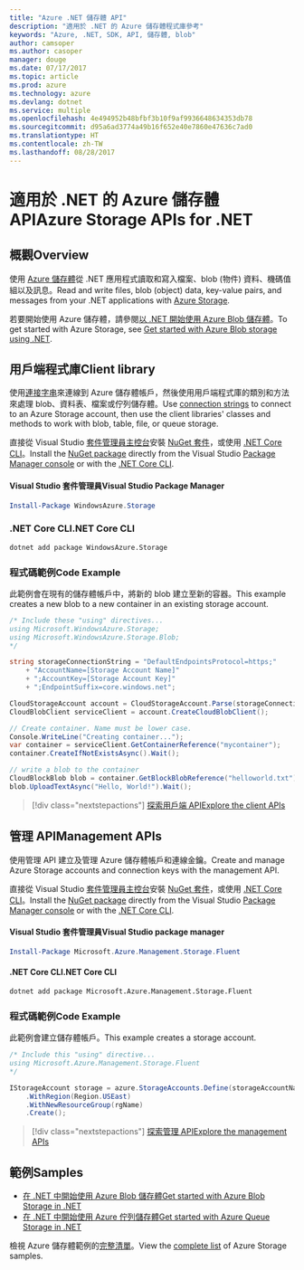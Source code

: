 ```yaml
---
title: "Azure .NET 儲存體 API"
description: "適用於 .NET 的 Azure 儲存體程式庫參考"
keywords: "Azure, .NET, SDK, API, 儲存體, blob"
author: camsoper
ms.author: casoper
manager: douge
ms.date: 07/17/2017
ms.topic: article
ms.prod: azure
ms.technology: azure
ms.devlang: dotnet
ms.service: multiple
ms.openlocfilehash: 4e494952b48bfbf3b10f9af9936648634353db78
ms.sourcegitcommit: d95a6ad3774a49b16f652e40e7860e47636c7ad0
ms.translationtype: HT
ms.contentlocale: zh-TW
ms.lasthandoff: 08/28/2017
---
```

# <a name="azure-storage-apis-for-net"></a><span data-ttu-id="7ff5c-104">適用於 .NET 的 Azure 儲存體 API</span><span class="sxs-lookup"><span data-stu-id="7ff5c-104">Azure Storage APIs for .NET</span></span>

## <a name="overview"></a><span data-ttu-id="7ff5c-105">概觀</span><span class="sxs-lookup"><span data-stu-id="7ff5c-105">Overview</span></span>

<span data-ttu-id="7ff5c-106">使用 [Azure 儲存體](https://review.docs.microsoft.com/en-us/azure/storage/storage-introduction)從 .NET 應用程式讀取和寫入檔案、blob (物件) 資料、機碼值組以及訊息。</span><span class="sxs-lookup"><span data-stu-id="7ff5c-106">Read and write files, blob (object) data, key-value pairs, and messages from your .NET applications with [Azure Storage](https://review.docs.microsoft.com/en-us/azure/storage/storage-introduction).</span></span>

<span data-ttu-id="7ff5c-107">若要開始使用 Azure 儲存體，請參閱[以 .NET 開始使用 Azure Blob 儲存體](/azure/storage/storage-dotnet-how-to-use-blobs)。</span><span class="sxs-lookup"><span data-stu-id="7ff5c-107">To get started with Azure Storage, see [Get started with Azure Blob storage using .NET](/azure/storage/storage-dotnet-how-to-use-blobs).</span></span>

## <a name="client-library"></a><span data-ttu-id="7ff5c-108">用戶端程式庫</span><span class="sxs-lookup"><span data-stu-id="7ff5c-108">Client library</span></span>

<span data-ttu-id="7ff5c-109">使用[連接字串](/azure/storage/storage-create-storage-account#manage-your-storage-account)來連線到 Azure 儲存體帳戶，然後使用用戶端程式庫的類別和方法來處理 blob、資料表、檔案或佇列儲存體。</span><span class="sxs-lookup"><span data-stu-id="7ff5c-109">Use [connection strings](/azure/storage/storage-create-storage-account#manage-your-storage-account) to connect to an Azure Storage account, then use the client libraries' classes and methods to work with blob, table, file, or queue storage.</span></span>

<span data-ttu-id="7ff5c-110">直接從 Visual Studio [套件管理員主控台][PackageManager]安裝 [NuGet 套件](https://www.nuget.org/packages/WindowsAzure.Storage)，或使用 [.NET Core CLI][DotNetCLI]。</span><span class="sxs-lookup"><span data-stu-id="7ff5c-110">Install the [NuGet package](https://www.nuget.org/packages/WindowsAzure.Storage) directly from the Visual Studio [Package Manager console][PackageManager] or with the [.NET Core CLI][DotNetCLI].</span></span>

#### <a name="visual-studio-package-manager"></a><span data-ttu-id="7ff5c-111">Visual Studio 套件管理員</span><span class="sxs-lookup"><span data-stu-id="7ff5c-111">Visual Studio Package Manager</span></span>

```powershell
Install-Package WindowsAzure.Storage
```

### <a name="net-core-cli"></a><span data-ttu-id="7ff5c-112">.NET Core CLI</span><span class="sxs-lookup"><span data-stu-id="7ff5c-112">.NET Core CLI</span></span>

```bash
dotnet add package WindowsAzure.Storage
```

### <a name="code-example"></a><span data-ttu-id="7ff5c-113">程式碼範例</span><span class="sxs-lookup"><span data-stu-id="7ff5c-113">Code Example</span></span>

<span data-ttu-id="7ff5c-114">此範例會在現有的儲存體帳戶中，將新的 blob 建立至新的容器。</span><span class="sxs-lookup"><span data-stu-id="7ff5c-114">This example creates a new blob to a new container in an existing storage account.</span></span>

```csharp
/* Include these "using" directives...
using Microsoft.WindowsAzure.Storage;
using Microsoft.WindowsAzure.Storage.Blob;
*/

string storageConnectionString = "DefaultEndpointsProtocol=https;"
    + "AccountName=[Storage Account Name]"
    + ";AccountKey=[Storage Account Key]"
    + ";EndpointSuffix=core.windows.net";

CloudStorageAccount account = CloudStorageAccount.Parse(storageConnectionString);
CloudBlobClient serviceClient = account.CreateCloudBlobClient();

// Create container. Name must be lower case.
Console.WriteLine("Creating container...");
var container = serviceClient.GetContainerReference("mycontainer");
container.CreateIfNotExistsAsync().Wait();

// write a blob to the container
CloudBlockBlob blob = container.GetBlockBlobReference("helloworld.txt");
blob.UploadTextAsync("Hello, World!").Wait();
```

> [!div class="nextstepactions"]
> [<span data-ttu-id="7ff5c-115">探索用戶端 API</span><span class="sxs-lookup"><span data-stu-id="7ff5c-115">Explore the client APIs</span></span>](/dotnet/api/overview/azure/storage/client)

## <a name="management-apis"></a><span data-ttu-id="7ff5c-116">管理 API</span><span class="sxs-lookup"><span data-stu-id="7ff5c-116">Management APIs</span></span>

<span data-ttu-id="7ff5c-117">使用管理 API 建立及管理 Azure 儲存體帳戶和連線金鑰。</span><span class="sxs-lookup"><span data-stu-id="7ff5c-117">Create and manage Azure Storage accounts and connection keys with the management API.</span></span>

<span data-ttu-id="7ff5c-118">直接從 Visual Studio [套件管理員主控台][PackageManager]安裝 [NuGet 套件](https://www.nuget.org/packages/Microsoft.Azure.Management.Storage.Fluent)，或使用 [.NET Core CLI][DotNetCLI]。</span><span class="sxs-lookup"><span data-stu-id="7ff5c-118">Install the [NuGet package](https://www.nuget.org/packages/Microsoft.Azure.Management.Storage.Fluent) directly from the Visual Studio [Package Manager console][PackageManager] or with the [.NET Core CLI][DotNetCLI].</span></span>

#### <a name="visual-studio-package-manager"></a><span data-ttu-id="7ff5c-119">Visual Studio 套件管理員</span><span class="sxs-lookup"><span data-stu-id="7ff5c-119">Visual Studio package manager</span></span>

```powershell
Install-Package Microsoft.Azure.Management.Storage.Fluent
```

#### <a name="net-core-cli"></a><span data-ttu-id="7ff5c-120">.NET Core CLI</span><span class="sxs-lookup"><span data-stu-id="7ff5c-120">.NET Core CLI</span></span>

````bash
dotnet add package Microsoft.Azure.Management.Storage.Fluent
````

### <a name="code-example"></a><span data-ttu-id="7ff5c-121">程式碼範例</span><span class="sxs-lookup"><span data-stu-id="7ff5c-121">Code Example</span></span>

<span data-ttu-id="7ff5c-122">此範例會建立儲存體帳戶。</span><span class="sxs-lookup"><span data-stu-id="7ff5c-122">This example creates a storage account.</span></span>

```csharp
/* Include this "using" directive...
using Microsoft.Azure.Management.Storage.Fluent
*/

IStorageAccount storage = azure.StorageAccounts.Define(storageAccountName)
    .WithRegion(Region.USEast)
    .WithNewResourceGroup(rgName)
    .Create();
```

> [!div class="nextstepactions"]
> [<span data-ttu-id="7ff5c-123">探索管理 API</span><span class="sxs-lookup"><span data-stu-id="7ff5c-123">Explore the management APIs</span></span>](/dotnet/api/overview/azure/storage/management)

## <a name="samples"></a><span data-ttu-id="7ff5c-124">範例</span><span class="sxs-lookup"><span data-stu-id="7ff5c-124">Samples</span></span>

* [<span data-ttu-id="7ff5c-125">在 .NET 中開始使用 Azure Blob 儲存體</span><span class="sxs-lookup"><span data-stu-id="7ff5c-125">Get started with Azure Blob Storage in .NET</span></span>](https://azure.microsoft.com/resources/samples/storage-blob-dotnet-getting-started/) 
* [<span data-ttu-id="7ff5c-126">在 .NET 中開始使用 Azure 佇列儲存體</span><span class="sxs-lookup"><span data-stu-id="7ff5c-126">Get started with Azure Queue Storage in .NET</span></span>](https://azure.microsoft.com/resources/samples/storage-queue-dotnet-getting-started/)

<span data-ttu-id="7ff5c-127">檢視 Azure 儲存體範例的[完整清單](https://azure.microsoft.com/resources/samples/?platform=dotnet&term=storage)。</span><span class="sxs-lookup"><span data-stu-id="7ff5c-127">View the [complete list](https://azure.microsoft.com/resources/samples/?platform=dotnet&term=storage) of Azure Storage samples.</span></span>

[PackageManager]: https://docs.microsoft.com/nuget/tools/package-manager-console
[DotNetCLI]: https://docs.microsoft.com/en-us/dotnet/core/tools/dotnet-add-package